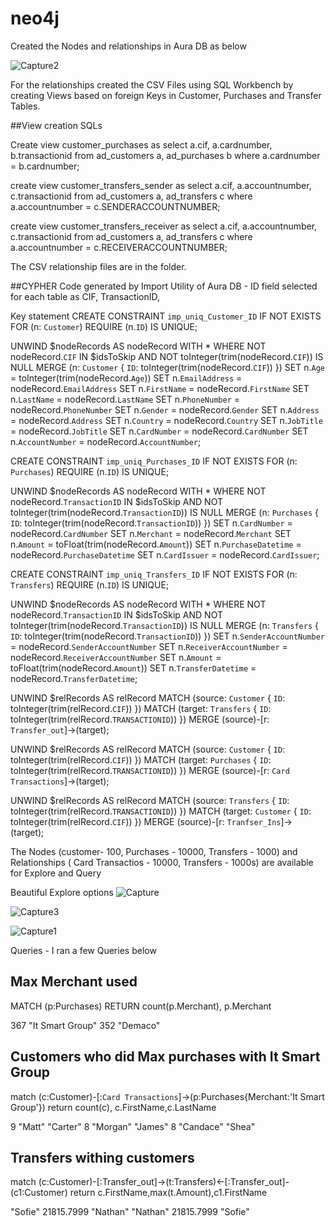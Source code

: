 # neo4j

Created the Nodes and relationships in Aura DB as below


![Capture2](https://github.com/avijeetd/neo4j/assets/3703774/136221f9-17c7-4430-92c8-1a78520e0a85)

For the relationships created the CSV Files using SQL Workbench by creating Views based on foreign Keys in Customer, Purchases and Transfer Tables.

##View creation SQLs

Create view customer_purchases as 
select a.cif, a.cardnumber, b.transactionid from ad_customers a, ad_purchases b
where a.cardnumber = b.cardnumber;

create view customer_transfers_sender as 
select a.cif, a.accountnumber, c.transactionid from ad_customers a, ad_transfers c
where a.accountnumber = c.SENDERACCOUNTNUMBER;

create view customer_transfers_receiver as 
select a.cif, a.accountnumber, c.transactionid from ad_customers a, ad_transfers c
where a.accountnumber = c.RECEIVERACCOUNTNUMBER;

The CSV relationship files are in the folder.

##CYPHER Code generated by Import Utility of Aura DB - ID field selected for each table as CIF, TransactionID, 

Key statement
CREATE CONSTRAINT `imp_uniq_Customer_ID` IF NOT EXISTS
FOR (n: `Customer`)
REQUIRE (n.`ID`) IS UNIQUE;

UNWIND $nodeRecords AS nodeRecord
WITH *
WHERE NOT nodeRecord.`CIF` IN $idsToSkip AND NOT toInteger(trim(nodeRecord.`CIF`)) IS NULL
MERGE (n: `Customer` { `ID`: toInteger(trim(nodeRecord.`CIF`)) })
SET n.`Age` = toInteger(trim(nodeRecord.`Age`))
SET n.`EmailAddress` = nodeRecord.`EmailAddress`
SET n.`FirstName` = nodeRecord.`FirstName`
SET n.`LastName` = nodeRecord.`LastName`
SET n.`PhoneNumber` = nodeRecord.`PhoneNumber`
SET n.`Gender` = nodeRecord.`Gender`
SET n.`Address` = nodeRecord.`Address`
SET n.`Country` = nodeRecord.`Country`
SET n.`JobTitle` = nodeRecord.`JobTitle`
SET n.`CardNumber` = nodeRecord.`CardNumber`
SET n.`AccountNumber` = nodeRecord.`AccountNumber`;

CREATE CONSTRAINT `imp_uniq_Purchases_ID` IF NOT EXISTS
FOR (n: `Purchases`)
REQUIRE (n.`ID`) IS UNIQUE;

UNWIND $nodeRecords AS nodeRecord
WITH *
WHERE NOT nodeRecord.`TransactionID` IN $idsToSkip AND NOT toInteger(trim(nodeRecord.`TransactionID`)) IS NULL
MERGE (n: `Purchases` { `ID`: toInteger(trim(nodeRecord.`TransactionID`)) })
SET n.`CardNumber` = nodeRecord.`CardNumber`
SET n.`Merchant` = nodeRecord.`Merchant`
SET n.`Amount` = toFloat(trim(nodeRecord.`Amount`))
SET n.`PurchaseDatetime` = nodeRecord.`PurchaseDatetime`
SET n.`CardIssuer` = nodeRecord.`CardIssuer`;

CREATE CONSTRAINT `imp_uniq_Transfers_ID` IF NOT EXISTS
FOR (n: `Transfers`)
REQUIRE (n.`ID`) IS UNIQUE;

UNWIND $nodeRecords AS nodeRecord
WITH *
WHERE NOT nodeRecord.`TransactionID` IN $idsToSkip AND NOT toInteger(trim(nodeRecord.`TransactionID`)) IS NULL
MERGE (n: `Transfers` { `ID`: toInteger(trim(nodeRecord.`TransactionID`)) })
SET n.`SenderAccountNumber` = nodeRecord.`SenderAccountNumber`
SET n.`ReceiverAccountNumber` = nodeRecord.`ReceiverAccountNumber`
SET n.`Amount` = toFloat(trim(nodeRecord.`Amount`))
SET n.`TransferDatetime` = nodeRecord.`TransferDatetime`;

UNWIND $relRecords AS relRecord
MATCH (source: `Customer` { `ID`: toInteger(trim(relRecord.`CIF`)) })
MATCH (target: `Transfers` { `ID`: toInteger(trim(relRecord.`TRANSACTIONID`)) })
MERGE (source)-[r: `Transfer_out`]->(target);

UNWIND $relRecords AS relRecord
MATCH (source: `Customer` { `ID`: toInteger(trim(relRecord.`CIF`)) })
MATCH (target: `Purchases` { `ID`: toInteger(trim(relRecord.`TRANSACTIONID`)) })
MERGE (source)-[r: `Card Transactions`]->(target);

UNWIND $relRecords AS relRecord
MATCH (source: `Transfers` { `ID`: toInteger(trim(relRecord.`TRANSACTIONID`)) })
MATCH (target: `Customer` { `ID`: toInteger(trim(relRecord.`CIF`)) })
MERGE (source)-[r: `Tranfser_Ins`]->(target);

The Nodes (customer- 100, Purchases - 10000, Transfers - 1000) and Relationships ( Card Transactios - 10000, Transfers - 1000s) are available for Explore and Query

Beautiful Explore options
![Capture](https://github.com/avijeetd/neo4j/assets/3703774/3c188a08-2ef1-4192-9631-d70869b42c7e)

![Capture3](https://github.com/avijeetd/neo4j/assets/3703774/a30f77b5-47e0-49c4-b72c-ecdf8faeb10d)

![Capture1](https://github.com/avijeetd/neo4j/assets/3703774/1b12e289-4888-40a5-aec8-8112b29d4779)

Queries - I ran a few Queries below

## Max Merchant used
MATCH (p:Purchases)
RETURN count(p.Merchant), p.Merchant

367
"It Smart Group"
352
"Demaco"

## Customers who did Max purchases with It Smart Group

match (c:Customer)-[:`Card Transactions`]->(p:Purchases{Merchant:'It Smart Group'}) return count(c), c.FirstName,c.LastName

9
"Matt"
"Carter"
8
"Morgan"
"James"
8
"Candace"
"Shea"

## Transfers withing customers
match (c:Customer)-[:Transfer_out]->(t:Transfers)<-[:Transfer_out]-(c1:Customer)
return c.FirstName,max(t.Amount),c1.FirstName

"Sofie"
21815.7999
"Nathan"
"Nathan"
21815.7999
"Sofie"
